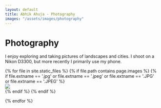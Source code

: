 ```yaml
---
layout: default
title: Abhik Ahuja - Photography
images: "/assets/images/photography"
---
```

# Photography
I enjoy exploring and taking pictures of landscapes and cities. I shoot on a Nikon D3300, but more recently I primarily use my phone.

<link rel="stylesheet" href="/assets/css/portfolio.css">
<script src="https://ajax.googleapis.com/ajax/libs/jquery/3.5.1/jquery.min.js"></script>
<script src="https://unpkg.com/masonry-layout@4/dist/masonry.pkgd.min.js"></script>
<script src="https://unpkg.com/imagesloaded@4/imagesloaded.pkgd.min.js"></script>
<link href="/assets/css/lightbox.css" rel="stylesheet" />

<div class="grid">
 {% for file in site.static_files %}
 {% if file.path contains page.images %}
 {% if file.extname == '.jpg' or file.extname == '.jpeg' or file.extname == '.JPG' or file.extname == '.JPEG' %}
 <div class="grid-item">
  <a href="{{ file.path }}" data-lightbox="{{ page.title }}">
   <img src="{{ file.path }}">
  </a>
 </div>
 {% endif %}
 {% endif %}

 {% endfor %}
</div>

<script>
 var $grid = $('.grid').masonry({
  // options
  itemSelector: '.grid-item',
  columnWidth: 50,
  gutter: 0,
  fitWidth: true
 });
 $grid.imagesLoaded().progress(function () {
  $grid.masonry('layout');
 });
</script>
<script src="/assets/js/lightbox.js"></script>
<script>
 lightbox.option({
  'resizeDuration': 200,
  'imageFadeDuration': 300,
  'wrapAround': true
 })
</script>
